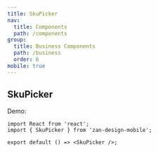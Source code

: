 ```yaml
---
title: SkuPicker
nav:
  title: Components
  path: /components
group:
  title: Business Components
  path: /business
  order: 6
mobile: true
---
```


## SkuPicker

Demo:

```tsx
import React from 'react';
import { SkuPicker } from 'zan-design-mobile';

export default () => <SkuPicker />;
```
